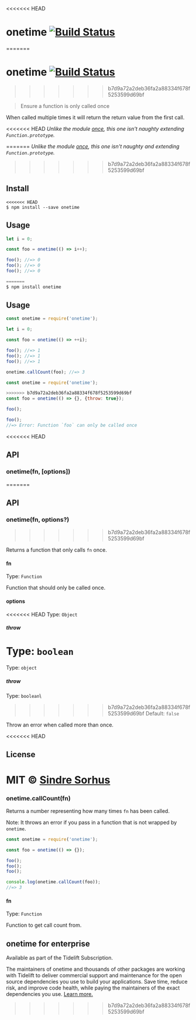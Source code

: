 <<<<<<< HEAD
# onetime [![Build Status](https://travis-ci.org/sindresorhus/onetime.svg?branch=master)](https://travis-ci.org/sindresorhus/onetime)
=======
# onetime [![Build Status](https://travis-ci.com/sindresorhus/onetime.svg?branch=master)](https://travis-ci.com/github/sindresorhus/onetime)
>>>>>>> b7d9a72a2deb36fa2a88334f678f5253599d69bf

> Ensure a function is only called once

When called multiple times it will return the return value from the first call.

<<<<<<< HEAD
*Unlike the module [once](https://github.com/isaacs/once), this one isn't naughty extending `Function.prototype`.*

=======
*Unlike the module [once](https://github.com/isaacs/once), this one isn't naughty and extending `Function.prototype`.*
>>>>>>> b7d9a72a2deb36fa2a88334f678f5253599d69bf

## Install

```
<<<<<<< HEAD
$ npm install --save onetime
```


## Usage

```js
let i = 0;

const foo = onetime(() => i++);

foo(); //=> 0
foo(); //=> 0
foo(); //=> 0
```

```js
=======
$ npm install onetime
```

## Usage

```js
const onetime = require('onetime');

let i = 0;

const foo = onetime(() => ++i);

foo(); //=> 1
foo(); //=> 1
foo(); //=> 1

onetime.callCount(foo); //=> 3
```

```js
const onetime = require('onetime');

>>>>>>> b7d9a72a2deb36fa2a88334f678f5253599d69bf
const foo = onetime(() => {}, {throw: true});

foo();

foo();
//=> Error: Function `foo` can only be called once
```

<<<<<<< HEAD

## API

### onetime(fn, [options])
=======
## API

### onetime(fn, options?)
>>>>>>> b7d9a72a2deb36fa2a88334f678f5253599d69bf

Returns a function that only calls `fn` once.

#### fn

Type: `Function`

Function that should only be called once.

#### options

<<<<<<< HEAD
Type: `Object`

##### throw

Type: `boolean`<br>
=======
Type: `object`

##### throw

Type: `boolean`\
>>>>>>> b7d9a72a2deb36fa2a88334f678f5253599d69bf
Default: `false`

Throw an error when called more than once.

<<<<<<< HEAD

## License

MIT © [Sindre Sorhus](https://sindresorhus.com)
=======
### onetime.callCount(fn)

Returns a number representing how many times `fn` has been called.

Note: It throws an error if you pass in a function that is not wrapped by `onetime`.

```js
const onetime = require('onetime');

const foo = onetime(() => {});

foo();
foo();
foo();

console.log(onetime.callCount(foo));
//=> 3
```

#### fn

Type: `Function`

Function to get call count from.

## onetime for enterprise

Available as part of the Tidelift Subscription.

The maintainers of onetime and thousands of other packages are working with Tidelift to deliver commercial support and maintenance for the open source dependencies you use to build your applications. Save time, reduce risk, and improve code health, while paying the maintainers of the exact dependencies you use. [Learn more.](https://tidelift.com/subscription/pkg/npm-onetime?utm_source=npm-onetime&utm_medium=referral&utm_campaign=enterprise&utm_term=repo)
>>>>>>> b7d9a72a2deb36fa2a88334f678f5253599d69bf
